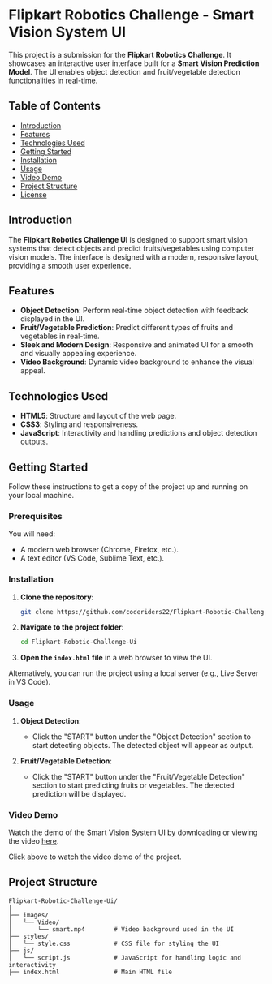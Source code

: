 # Flipkart Robotics Challenge - Smart Vision System UI

This project is a submission for the **Flipkart Robotics Challenge**. It showcases an interactive user interface built for a **Smart Vision Prediction Model**. The UI enables object detection and fruit/vegetable detection functionalities in real-time.

## Table of Contents
- [Introduction](#introduction)
- [Features](#features)
- [Technologies Used](#technologies-used)
- [Getting Started](#getting-started)
- [Installation](#installation)
- [Usage](#usage)
- [Video Demo](#video-demo)
- [Project Structure](#project-structure)
- [License](#license)

## Introduction
The **Flipkart Robotics Challenge UI** is designed to support smart vision systems that detect objects and predict fruits/vegetables using computer vision models. The interface is designed with a modern, responsive layout, providing a smooth user experience.

## Features
- **Object Detection**: Perform real-time object detection with feedback displayed in the UI.
- **Fruit/Vegetable Prediction**: Predict different types of fruits and vegetables in real-time.
- **Sleek and Modern Design**: Responsive and animated UI for a smooth and visually appealing experience.
- **Video Background**: Dynamic video background to enhance the visual appeal.

## Technologies Used
- **HTML5**: Structure and layout of the web page.
- **CSS3**: Styling and responsiveness.
- **JavaScript**: Interactivity and handling predictions and object detection outputs.

## Getting Started

Follow these instructions to get a copy of the project up and running on your local machine.

### Prerequisites
You will need:
- A modern web browser (Chrome, Firefox, etc.).
- A text editor (VS Code, Sublime Text, etc.).

### Installation

1. **Clone the repository**:
    ```bash
    git clone https://github.com/coderiders22/Flipkart-Robotic-Challenge-Ui.git
    ```
2. **Navigate to the project folder**:
    ```bash
    cd Flipkart-Robotic-Challenge-Ui
    ```
3. **Open the `index.html` file** in a web browser to view the UI.

Alternatively, you can run the project using a local server (e.g., Live Server in VS Code).

### Usage

1. **Object Detection**:
   - Click the "START" button under the "Object Detection" section to start detecting objects. The detected object will appear as output.

2. **Fruit/Vegetable Detection**:
   - Click the "START" button under the "Fruit/Vegetable Detection" section to start predicting fruits or vegetables. The detected prediction will be displayed.

### Video Demo
Watch the demo of the Smart Vision System UI by downloading or viewing the video [here](https://github.com/coderiders22/Flipkart-Robotic-Challenge-Ui/blob/images/Video/smart.mp4).

Click above to watch the video demo of the project.

## Project Structure

```plaintext
Flipkart-Robotic-Challenge-Ui/
│
├── images/
│   └── Video/
│       └── smart.mp4        # Video background used in the UI
├── styles/                  
│   └── style.css            # CSS file for styling the UI
├── js/
│   └── script.js            # JavaScript for handling logic and interactivity
├── index.html               # Main HTML file
